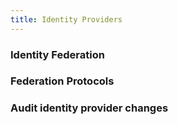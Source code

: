 ```yaml
---
title: Identity Providers
---
```


### Identity Federation

### Federation Protocols

### Audit identity provider changes